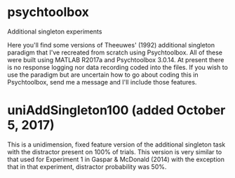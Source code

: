 # psychtoolbox
Additional singleton experiments

Here you'll find some versions of Theeuwes' (1992) additional singleton paradigm that I've recreated from scratch using Psychtoolbox. All of these were built using MATLAB R2017a and Psychtoolbox 3.0.14. At present there is no response logging nor data recording coded into the files. If you wish to use the paradigm but are uncertain how to go about coding this in Psychtoolbox, send me a message and I'll include those features.

# uniAddSingleton100 (added October 5, 2017)
This is a unidimension, fixed feature version of the additional singleton task with the distractor present on 100% of trials. This version is very similar to that used for Experiment 1 in Gaspar & McDonald (2014) with the exception that in that experiment, distractor probability was 50%.
